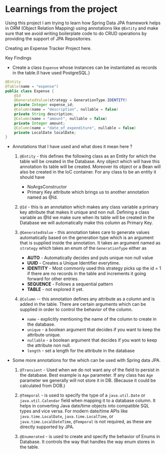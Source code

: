 # Learnings from the project

Using this project I am trying to learn how Spring Data JPA framework helps in ORM (Object Relation Mapping) using annotations like `@Entity` and make sure that we avoid writing boilerplate code to do CRUD operations by providing the support of JPA Repositories. 

Creating an Expense Tracker Project here.

Key Findings

- Create a class `Expense` whose instances can be instantiated as records in the table.(I have used PostgreSQL.)

```java
@Entity
@Table(name = "expense")
public class Expense {
    @Id
    @GeneratedValue(strategy = GenerationType.IDENTITY)
    private Integer expense_id;
    @Column(name = "description", nullable = false)
    private String description;
    @Column(name = "amount", nullable = false)
    private Integer amount;
    @Column(name = "date_of_expenditure", nullable = false)
    private LocalDate localDate;
}
```

- Annotations that I have used and what does it mean here ?

    1. `@Entity` - this defines the following class as an Entity for which the table will be created in the Database. Any object which will have this annotation its table will be created. Moreover its object or a Bean will also be created in the IoC container. For any class to be an entity it should have 

        - NoArgsConstructor 
        - Primary Key attribute which brings us to another annotation named as @Id.

    2. `@Id` - this is an annotation which makes any class variable a  primary key attribute that makes it unique and non null. Defining a class variable as @Id we make sure when its table will be created in the Database we will automatically make this column as Primary Key. 

    3. `@GeneratedValue` - this annotation takes care to generate values automatically based on the generation type which is an argument that is supplied inside the annotation. It takes an argument named as `strategy` which takes an enum of the `GenerationType` either as 

        - **AUTO** - Automatically decides and puts unique non null value
        - **UUID** - Creates a Unique Identifier everytime.
        - **IDENTITY** - Most commonly used this strategy picks up the id = 1 if there are no records in the table and increments it going forward for other entries.
        - **SEQUENCE** - Follows a sequential pattern
        - **TABLE** - not explored it yet. 
    
    4. `@Column` -- this annotation defines any attribute as a column and is added in the table. There are certain arguments which can be supplied in order to control the behavior of the column.

        - `name` - explicitly mentioning the name of the column to create in the database.
        - `unique` - a boolean argument that decides if you want to keep the attribute unique.
        - `nullable` - a boolean argument that decides if you want to keep the attribute non null.
        - `length` - set a length for the attribute in the database

- Some more annotations for the which can be used with Spring data JPA.

    1. `@Transient` - Used when we do not want any of the field to persist in the database. Best example is `Age` parameter. If any class has `Age` parameter we generally will not store it in DB. (Because it could be calculated from DOB.)

    2. `@Temporal` - is used to specify the type of a `java.util.Date` or `java.util.Calendar` field when mapping it to a database column. It helps in converting Java date/time objects into compatible SQL types and vice versa.
    For modern date/time APIs like `java.time.LocalDate`, `java.time.LocalTime`, or `java.time.LocalDateTime`, `@Temporal` is not required, as these are directly supported by JPA.

    3. `@Enumerated` - is used to create and specify the behavior of Enums in Database. It controls the way that handles the way enum stores in the table.